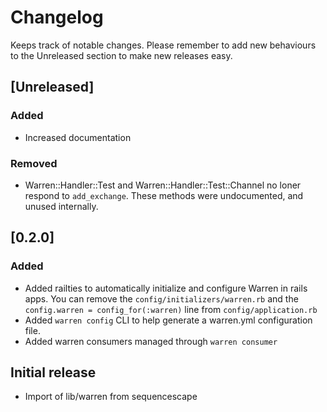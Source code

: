 # Changelog

Keeps track of notable changes. Please remember to add new behaviours to the
Unreleased section to make new releases easy.

## [Unreleased]

### Added

- Increased documentation

### Removed

- Warren::Handler::Test and Warren::Handler::Test::Channel no loner respond to
  `add_exchange`. These methods were undocumented, and unused internally.

## [0.2.0]

### Added

- Added railties to automatically initialize and configure Warren in rails apps.
  You can remove the `config/initializers/warren.rb` and the `config.warren = config_for(:warren)`
  line from `config/application.rb`
- Added `warren config` CLI to help generate a warren.yml configuration file.
- Added warren consumers managed through `warren consumer`

## Initial release

- Import of lib/warren from sequencescape
